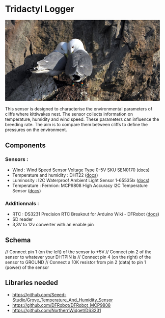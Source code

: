 # Tridactyl Logger

![Picture of two black-legged kittiwakes nesting on a cliff](./docs/assets/header.png)

This sensor is designed to characterise the environmental parameters of cliffs where kittiwakes nest. The sensor collects information on temperature, humidity and wind speed. These parameters can influence the breeding rate. The aim is to compare them between cliffs to define the pressures on the environment.

## Components

### Sensors :

- Wind : Wind Speed Sensor Voltage Type 0-5V SKU SEN0170 ([docs](https://wiki.dfrobot.com/Wind_Speed_Sensor_Voltage_Type_0-5V__SKU_SEN0170))
- Temperature and humidity : DHT22 ([docs](https://wiki.seeedstudio.com/Grove-Temperature_and_Humidity_Sensor_Pro/))
- Luminosity : I2C Waterproof Ambient Light Sensor 1-65535lx ([docs](https://wiki.dfrobot.com/SKU_SEN0562_Gravity_I2C_Waterproof_Ambient_Light_Sensor_1_65535lx))
- Temperature : Fermion: MCP9808 High Accuracy I2C Temperature Sensor ([docs](https://wiki.dfrobot.com/Fermion_MCP9808_High_Accuracy_I2C_Temperature_Sensor_SKU_SEN0435))

### Additionnals :

- RTC : DS3231 Precision RTC Breakout for Arduino Wiki - DFRobot ([docs](https://wiki.dfrobot.com/Fermion_DS3231_Precise_RTC_Breakout_SKU_DFR0819))
- SD reader
- 3,3V to 12v converter with an enable pin

## Schema

// Connect pin 1 (on the left) of the sensor to +5V
// Connect pin 2 of the sensor to whatever your DHTPIN is
// Connect pin 4 (on the right) of the sensor to GROUND
// Connect a 10K resistor from pin 2 (data) to pin 1 (power) of the sensor

## Libraries needed

- https://github.com/Seeed-Studio/Grove_Temperature_And_Humidity_Sensor
- https://github.com/DFRobot/DFRobot_MCP9808
- https://github.com/NorthernWidget/DS3231
